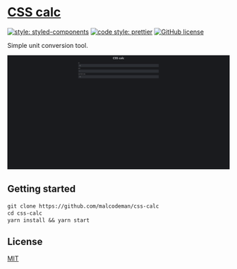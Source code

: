 # [CSS calc](http://csscalc.surge.sh/)

[![style: styled-components](https://img.shields.io/badge/style-%F0%9F%92%85%20styled--components-orange.svg?colorB=daa357&colorA=db748e)](https://github.com/styled-components/styled-components)
[![code style: prettier](https://img.shields.io/badge/code_style-prettier-ff69b4.svg)](https://github.com/prettier/prettier)
[![GitHub license](https://img.shields.io/badge/license-MIT-blue.svg)](https://github.com/malcodeman/css-calc/blob/master/LICENSE)

Simple unit conversion tool.

![Screenshot](readme/screenshot.png)

## Getting started

```
git clone https://github.com/malcodeman/css-calc
cd css-calc
yarn install && yarn start
```

## License

[MIT](./LICENSE)
